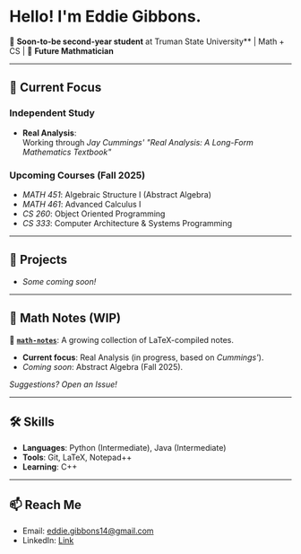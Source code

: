 # Hello! I'm Eddie Gibbons.

🌱 **Soon-to-be second-year student** at Truman State University** | Math + CS | 🚀 **Future Mathmatician**

---

## 📖 Current Focus

### **Independent Study**
- **Real Analysis**:  
  Working through *Jay Cummings' "Real Analysis: A Long-Form Mathematics Textbook"*  

### **Upcoming Courses (Fall 2025)**
- *MATH 451*: Algebraic Structure I (Abstract Algebra)
- *MATH 461*: Advanced Calculus I
- *CS 260*: Object Oriented Programming
- *CS 333*: Computer Architecture & Systems Programming

---

## 🔧 Projects  
- *Some coming soon!*  

---

## 📝 Math Notes (WIP)  
🔨 **[`math-notes`](https://github.com/eddie-gibbons/math-notes)**: A growing collection of LaTeX-compiled notes.  
- **Current focus**: Real Analysis (in progress, based on *Cummings'*).  
- *Coming soon*: Abstract Algebra (Fall 2025).

*Suggestions? Open an Issue!*

---

## 🛠️ Skills  
- **Languages**: Python (Intermediate), Java (Intermediate)  
- **Tools**: Git, LaTeX, Notepad++  
- **Learning**: C++  

---

## 📫 Reach Me  
- Email: eddie.gibbons14@gmail.com
- LinkedIn: [Link](https://www.linkedin.com/in/edward-gibbons-aa8207285/)
